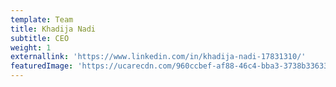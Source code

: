```yaml
---
template: Team
title: Khadija Nadi
subtitle: CEO
weight: 1
externallink: 'https://www.linkedin.com/in/khadija-nadi-17831310/'
featuredImage: 'https://ucarecdn.com/960ccbef-af88-46c4-bba3-3738b33633b0/'
---
```


